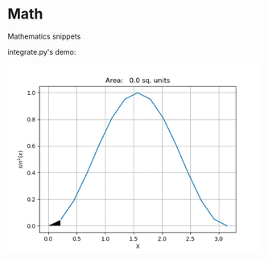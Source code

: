 # Math

Mathematics snippets

integrate.py's demo:

![](https://github.com/vicrobot/Math/blob/master/demo.gif)
